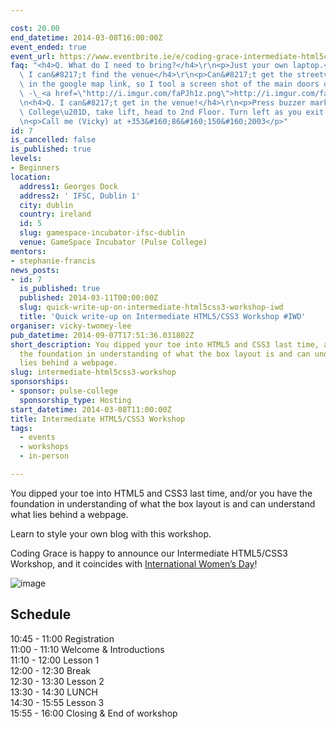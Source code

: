 ```yaml
---

cost: 20.00
end_datetime: 2014-03-08T16:00:00Z
event_ended: true
event_url: https://www.eventbrite.ie/e/coding-grace-intermediate-html5css3-workshop-tickets-10590882615
faq: "<h4>Q. What do I need to bring?</h4>\r\n<p>Just your own laptop.</p>\r\n<h4>Q.\
  \ I can&#8217;t find the venue</h4>\r\n<p>Can&#8217;t get the streetview to work\
  \ in the google map link, so I tool a screen shot of the main doors of the building\
  \ -\_<a href=\"http://i.imgur.com/faPJh1z.png\">http://i.imgur.com/faPJh1z.png</a></p>\r\
  \n<h4>Q. I can&#8217;t get in the venue!</h4>\r\n<p>Press buzzer marked \u201CPulse\
  \ College\u201D, take lift, head to 2nd Floor. Turn left as you exit lift.</p>\r\
  \n<p>Call me (Vicky) at +353&#160;86&#160;150&#160;2003</p>"
id: 7
is_cancelled: false
is_published: true
levels:
- Beginners
location:
  address1: Georges Dock
  address2: ' IFSC, Dublin 1'
  city: dublin
  country: ireland
  id: 5
  slug: gamespace-incubator-ifsc-dublin
  venue: GameSpace Incubator (Pulse College)
mentors:
- stephanie-francis
news_posts:
- id: 7
  is_published: true
  published: 2014-03-11T00:00:00Z
  slug: quick-write-up-on-intermediate-html5css3-workshop-iwd
  title: 'Quick write-up on Intermediate HTML5/CSS3 Workshop #IWD'
organiser: vicky-twomey-lee
pub_datetime: 2014-09-07T17:51:36.031802Z
short_description: You dipped your toe into HTML5 and CSS3 last time, and/or you have
  the foundation in understanding of what the box layout is and can understand what
  lies behind a webpage.
slug: intermediate-html5css3-workshop
sponsorships:
- sponsor: pulse-college
  sponsorship_type: Hosting
start_datetime: 2014-03-08T11:00:00Z
title: Intermediate HTML5/CSS3 Workshop
tags:
  - events
  - workshops
  - in-person

---
```


You dipped your toe into HTML5 and CSS3 last time, and/or you have the foundation in understanding of what the box layout is and can understand what lies behind a webpage. 

Learn to style your own blog with this workshop.

Coding Grace is happy to announce our Intermediate HTML5/CSS3 Workshop, and it coincides with <a href="http://www.internationalwomensday.com/" title="International Women's Day">International Women&#8217;s Day</a>!

<p><img alt="image" src="https://31.media.tumblr.com/82b849d6529d6adc0cae4853e9cd5d26/tumblr_inline_n0zwj0QjcT1qb6uwg.gif"/></p>

<h2>Schedule</h2>
<p>10:45 - 11:00 Registration<br/>11:00 - 11:10 Welcome &amp; Introductions<br/>11:10 - 12:00 Lesson 1<br/>12:00 - 12:30 Break<br/>12:30 - 13:30 Lesson 2<br/>13:30 - 14:30 LUNCH<br/>14:30 - 15:55 Lesson 3<br/>15:55 - 16:00 Closing &amp; End of workshop</p>